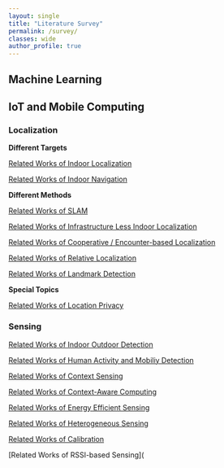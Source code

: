 ```yaml
---
layout: single
title: "Literature Survey"
permalink: /survey/
classes: wide
author_profile: true
---
```



## Machine Learning


## IoT and Mobile Computing

### Localization

**Different Targets**

[Related Works of Indoor Localization](/Literature-Reviews/Localization/Indoor-Localization-Related-Works)

[Related Works of Indoor Navigation](/Literature-Reviews/Localization/Indoor-Navigation-Related-Works)

**Different Methods**

[Related Works of SLAM](/Literature-Reviews/Localization/SLAM-Related-Works)

[Related Works of Infrastructure Less Indoor Localization](/Literature-Reviews/Localization/Infrastructure-Less-Indoor-Localization-Related-Works)

[Related Works of Cooperative / Encounter-based Localization](/Literature-Reviews/Localization/Related-Works-of-Encounter-based-Localization)

[Related Works of Relative Localization](/Literature-Reviews/Localization/Related-Works-of-Relative-Localization)

[Related Works of Landmark Detection](/Literature-Reviews/Localization/Landmark-Detection-Related-Works)

**Special Topics**

[Related Works of Location Privacy](/Literature-Reviews/Localization/Location-Privacy-Related-Works)

### Sensing

[Related Works of Indoor Outdoor Detection](Literature-Reviews/Sensing/Indoor-Outdoor-Detection-Related-Works)

[Related Works of Human Activity and Mobiliy Detection](Literature-Reviews/Sensing/Human-Activity-Recognition-Related-Works)

[Related Works of Context Sensing](Literature-Reviews/Sensing/Scene-Ambience-Sensing-Monitoring-Related-Works)

[Related Works of Context-Aware Computing](Literature-Reviews/Sensing/Context-Aware-Computing-Related-Works)

[Related Works of Energy Efficient Sensing](Literature-Reviews/Sensing/Energy-Efficient-Sensing-Related-Works)

[Related Works of Heterogeneous Sensing](Literature-Reviews/Sensing/Heterogeneous-Sensing-Related-Works)

[Related Works of Calibration](Literature-Reviews/Sensing/Calibration-Related-Works)

[Related Works of RSSI-based Sensing](